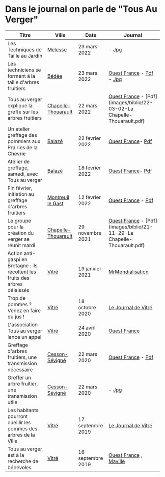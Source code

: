 # Dans le journal on parle de "Tous Au Verger"

| Titre                                                                         | Ville                                                       | Date              | Journal                                                                                                                                                                                                                                                                                           |
|-------------------------------------------------------------------------------|-------------------------------------------------------------|-------------------|---------------------------------------------------------------------------------------------------------------------------------------------------------------------------------------------------------------------------------------------------------------------------------------------------|
| Les Techniques de Taille au Jardin                                            | [Melesse](https://www.melesse.fr/)                          | 23 mars 2022      | - [Jpg](images/biblio/22-03-23-Melesse.jpg)                                                                                                                                                                                                              |                                                                                                                                                                                                                                                                                  |
| Les techniciens se forment à la taille d'arbres fruitiers                     | [Bédée](https://www.ville-bedee.fr/)                        | 23 mars 2022      | [Ouest France](https://www.ouest-france.fr/bretagne/bedee-35137/) - [Pdf](images/biblio/22-03-23-Bedee.pdf) - [Jpg](images/biblio/22-03-23-Bedee.jpg)                                                                       |
| Tous au verger explique la greffe sur les arbres fruitiers                    | [Chapelle-Thouarault](https://www.lachapellethouarault.fr/) | 22 mars 2022      | [Ouest France](https://www.ouest-france.fr/bretagne/la-chapelle-thouarault-35590/) - [Pdf](images/biblio/22-03-02-La Chapelle-Thouarault.pdf)                                                                                          |
| Un atelier greffage des pommiers aux Prairies de la Chevrie                   | [Balazé](http://www.balaze.com/public/index.php)            | 22 fevrier 2022   | [Ouest France](https://www.ouest-france.fr/bretagne/balaze-35500/)- [Pdf](images/biblio/22-02-22-Balaze.pdf)                                                                                                                          |
| Atelier de greffage, samedi, avec Tous au verger                              | [Balazé](http://www.balaze.com/)                            | 18 fevrier 2022   | [Ouest France](https://www.ouest-france.fr/bretagne/balaze-35500/)- [Pdf](images/biblio/22-02-18-Balaze.pdf)                                                                                                                                     |
| Fin février, initiation au greffage d'arbres fruitiers                        | [Montreuil le Gast](http://www.montreuil-le-gast.fr/)       | 12 fevrier 2022   | [Ouest France](https://www.ouest-france.fr/bretagne/montreuil-le-gast-35520/) - [Pdf](images/biblio/22-02-12-Montreuil-le-Gast.pdf)                                                                                                       |
| Le groupe pour la création du verger se réunit mardi                          | [Chapelle-Thouarault](https://www.lachapellethouarault.fr/) | 29 novembre 2021  | [Ouest France](https://www.ouest-france.fr/bretagne/la-chapelle-thouarault-35590/tous-au-verger-explique-la-greffe-sur-les-arbres-fruitiers-b1534b07-0988-4aeb-99a2-63c22604e5c7) - [Pdf](images/biblio/21-11-29-La Chapelle-Thouarault.pdf) |
| Action anti-gaspi en Bretagne : ils récoltent les fruits des arbres délaissés | [Vitré](https://www.bretagne-vitre.com/)                    | 19 janvier 2021   | [MrMondialisation](https://mrmondialisation.org/action-anti-gaspi-en-bretagne-ils-recoltent-les-fruits-des-arbres-delaisses)                                                                                                                                                                      |
| Trop de pommes ? Venez en faire du jus !                                      | [Vitré](https://www.bretagne-vitre.com/)                    | 18 octobre 2020   | [Le Journal de Vitré](https://actu.fr/bretagne/vitre_35360/vitre-trop-de-pommes-venez-en-faire-du-jus_36789538.html)                                                                                                                                                                              |
| L'association Tous au verger lance un appel                                   | [Vitré](https://www.bretagne-vitre.com/)                    | 24 avril 2020     | [Ouest France](https://www.ouest-france.fr/bretagne/vitre-35500/vitre-l-association-tous-au-verger-lance-un-appel-6812700)                                                                                                                                                                        |
| Greffage d'arbres fruitiers, une transmission nécessaire                      | [Cesson-Sévigné](https://www.ville-cesson-sevigne.fr/)      | 22 mars 2020      | [Ouest France](https://www.ouest-france.fr/bretagne/cesson-sevigne-35510/) - [Pdf](images/biblio/22-03-20-Cesson.pdf)                                                                                                           |
| Greffer un arbre fruitier, une transmission utile                             | [Cesson-Sévigné](https://www.ville-cesson-sevigne.fr/)      | 22 mars 2020      | - [Jpg](images/biblio/22-03-23-Cesson.jpg)                                                                                                                                                                                       |
| Les habitants pourront cueillir les pommes des arbres de la Ville             | [Vitré](https://www.bretagne-vitre.com/)                    | 17 septembre 2019 | [Le Journal de Vitré](https://actu.fr/bretagne/vitre_35360/a-vitre-habitants-pourront-cueillir-pommes-arbres-la-ville_27183183.html)                                                                                                                                                              |
| Tous au verger est à la recherche de bénévoles                                | [Vitré](https://www.bretagne-vitre.com/)                    | 16 septembre 2019 | [Ouest France](https://www.ouest-france.fr/bretagne/vitre-35500/vitre-tous-au-verger-est-la-recherche-de-benevoles-6522380) , [Maville](https://vitre.maville.com/actu/actudet_-vitre.-tous-au-verger-est-a-la-recherche-de-benevoles_52704-3837769_actu.Htm)                                     |

